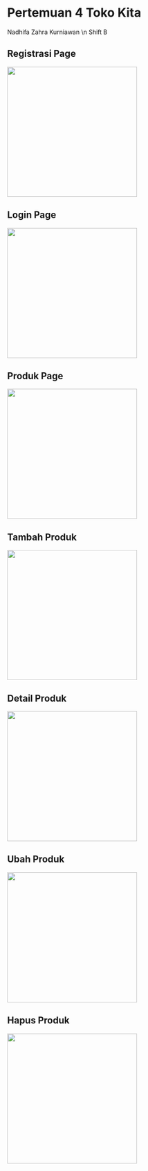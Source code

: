 # Pertemuan 4 Toko Kita

Nadhifa Zahra Kurniawan
\n Shift B

## Registrasi Page
<img src="https://github.com/user-attachments/assets/a30ca997-f006-4247-8c53-51f224ffc38e" width="300">

## Login Page
<img src="https://github.com/user-attachments/assets/3b29147a-0e22-42d9-8253-f4fa10e38cf7" width="300">

## Produk Page
<img src="https://github.com/user-attachments/assets/21cfbd54-be82-4901-868b-726df58a1c81" width="300">

## Tambah Produk
<img src="https://github.com/user-attachments/assets/99c0f16d-9af9-4b1b-ac8f-61e8deacdda2" width="300">

## Detail Produk
<img src="https://github.com/user-attachments/assets/94504faf-b63b-4dcf-85dd-9be8593b8c6d" width="300">

## Ubah Produk
<img src="https://github.com/user-attachments/assets/398ce167-ca4f-41cf-9a34-3b4c89af00af" width="300">

## Hapus Produk
<img src="https://github.com/user-attachments/assets/b71744c0-3382-42c7-b672-f6d714c30415" width="300">
